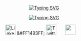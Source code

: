 <p align="center">
  <a href="https://git.io/typing-svg"><img src="https://readme-typing-svg.herokuapp.com?font=Fira+Code&weight=500&pause=1000&color=FF1493&center=true&vCenter=true&repeat=false&width=435&lines=Rodolfo+Chivalan" alt="Typing SVG" /></a>
</p>

<p align="center">
  <a href="https://git.io/typing-svg"><img src="https://readme-typing-svg.herokuapp.com?font=Fira+Code&weight=500&pause=1000&color=FF1493&center=true&vCenter=true&width=435&lines=System+Engineering+Student" alt="Typing SVG" /></a>
</p>

<p align="center">
 <img width="32px" alt="LinkedIn" title="LinkedIn" src="https://i.imgur.com/yRpa1dQ.png"/>
  &#FF1493FF;
  <img width="32px" alt="Twitter" title="Twitter" src="https://i.imgur.com/AixJgnm.png"/>
  &#8287;&#8287;&#8287;&#8287;&#8287;
  <img width="32px" src="https://i.imgur.com/OViZO8J.png"/>
  &#8287;&#8287;&#8287;&#8287;&#8287;
</p>
